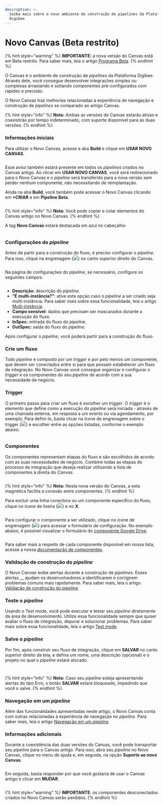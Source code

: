 ```yaml
---
description: >-
  Saiba mais sobre o novo ambiente de construção de pipelines da Plataforma
  Digibee
---
```


# Novo Canvas (Beta restrito)

{% hint style="warning" %}
**IMPORTANTE:** a nova versão do Canvas está em Beta restrito. Para saber mais, leia o artigo [Programa Beta](../../geral/programa-beta.md).
{% endhint %}

O Canvas é o ambiente de construção de _pipelines_ da Plataforma Digibee. Através dele, você consegue desenvolver integrações simples ou complexas arrastando e soltando componentes pré-configurados com rapidez e precisão.

O Novo Canvas traz melhorias relacionadas à experiência de navegação e construção de _pipelines_ se comparado ao antigo Canvas.

{% hint style="info" %}
**Nota:** Ambas as versões do Canvas estarão ativas e coexistirão por tempo indeterminado, com suporte disponível para as duas versões.
{% endhint %}

### Informações iniciais

Para utilizar o Novo Canvas, acesse a aba **Build** e clique em **USAR NOVO CANVAS**.

<figure><img src="../../.gitbook/assets/image5 (1) (2).png" alt=""><figcaption></figcaption></figure>

Esse aviso também estará presente em todos os _pipelines_ criados no Canvas antigo. Ao clicar em **USAR NOVO CANVAS**, você será redirecionado para o Novo Canvas e o _pipeline_ será transferido para a nova versão sem perder nenhum componente, não necessitando de reimplantação.

Ainda na aba **Build**, você também pode acessar o Novo Canvas clicando em **+CRIAR** e em **Pipeline Beta**.

<figure><img src="../../.gitbook/assets/image9.png" alt=""><figcaption></figcaption></figure>

{% hint style="info" %}
**Nota:** Você pode copiar e colar elementos do Canvas antigo no Novo Canvas.
{% endhint %}

A tag **Novo Canvas** estará destacada em azul no cabeçalho:

<figure><img src="../../.gitbook/assets/image13.png" alt=""><figcaption></figcaption></figure>

### Configurações do _pipeline_

Antes de partir para a construção do fluxo, é preciso configurar o _pipeline_. Para isso, clique na engrenagem (![](../../.gitbook/assets/image16.png)) no canto superior direito do Canvas.

<figure><img src="../../.gitbook/assets/image15.png" alt=""><figcaption></figcaption></figure>

Na página de configurações do _pipeline_, se necessário, configure os seguintes campos:

<figure><img src="../../.gitbook/assets/image12.png" alt=""><figcaption></figcaption></figure>

* **Descrição**: descrição do _pipeline_.
* **“É multi-instância?”**: ative esta opção caso o _pipeline_ a ser criado seja multi-instância. Para saber mais sobre essa funcionalidade, leia o artigo [Multi-instância](../../configurations/multi-instancia.md).
* **Campo sensível:** dados que precisam ser mascarados durante a execução do fluxo.
* **InSpec:** entrada do fluxo do _pipeline_.
* **OutSpec:** saída do fluxo do _pipeline_.

Após configurar o _pipeline_, você poderá partir para a construção do fluxo.

### Crie um fluxo

Todo _pipeline_ é composto por um _trigger_ e por pelo menos um componente, que devem ser conectados entre si para que possam estabelecer um fluxo de integração. No Novo Canvas você consegue organizar e configurar o _trigger_ e os componentes do seu _pipeline_ de acordo com a sua necessidade de negócio.

### Trigger <a href="#h_d80b42e462" id="h_d80b42e462"></a>

O primeiro passo para criar um fluxo é escolher um _trigger_. O _trigger_ é o elemento que define como a execução do _pipeline_ será iniciada - através de uma chamada externa, em resposta a um evento ou via agendamento, por exemplo. Para defini-lo, basta clicar na ícone de engrenagem sobre o trigger (![](../../.gitbook/assets/image4.png)) e escolher entre as opções listadas, conforme o exemplo abaixo:

<figure><img src="../../.gitbook/assets/image11.gif" alt=""><figcaption></figcaption></figure>

### Componentes <a href="#h_eadc6e7b3f" id="h_eadc6e7b3f"></a>

Os componentes representam etapas do fluxo e são escolhidos de acordo com as suas necessidades de negócio. Combine todas as etapas do processo de integração que deseja realizar utilizando a lista de componentes à direita do _Canvas_.

<figure><img src="../../.gitbook/assets/image8.gif" alt=""><figcaption></figcaption></figure>

{% hint style="info" %}
**Nota:** Nesta nova versão do Canvas, a seta magnética facilita a conexão entre componentes.
{% endhint %}

Para excluir uma linha conectora ou um componente específico do fluxo, clique no ícone de lixeira (![](<../../.gitbook/assets/image1 (1).png>)) e no **X**.

<figure><img src="../../.gitbook/assets/image10.gif" alt=""><figcaption></figcaption></figure>

Para configurar o componente a ser utilizado, clique no ícone de engrenagem (![](<../../.gitbook/assets/image4 (1) (1).png>)) para acessar o formulário de configuração. No exemplo abaixo, é possível visualizar o formulário do [componente Google Drive](../../components/file-storage/google-drive.md).

<figure><img src="../../.gitbook/assets/image6.gif" alt=""><figcaption></figcaption></figure>

Para saber mais a respeito de cada componente disponível em nossa lista, acesse a nossa [documentação de componentes](broken-reference).

### Validação de construção do _pipeline_ <a href="#h_3e6ea3319e" id="h_3e6ea3319e"></a>

O Novo _Canvas_ exibe alertas durante a construção de _pipelines_. Esses alertas __ ajudam os desenvolvedores a identificarem e corrigirem problemas comuns mais rapidamente. Para saber mais, leia o artigo [Validação de construção do _pipeline_](../pipelines/validacao-de-construcao-do-pipeline.md).

### Teste o _pipeline_ <a href="#h_e277eac4b9" id="h_e277eac4b9"></a>

Usando o Test mode, você pode executar e testar seu _pipeline_ diretamente da área de desenvolvimento. Utilize essa funcionalidade sempre que quiser avaliar o fluxo de integração, depurar e solucionar problemas. Para saber mais sobre essa funcionalidade, leia o artigo [Test mode](../canvas/test-mode/).

### Salve o _pipeline_ <a href="#h_3b2d142001" id="h_3b2d142001"></a>

Por fim, após construir seu fluxo de integração, clique em **SALVAR** no canto superior direito da tela, e defina um nome, uma descrição (opcional) e o projeto no qual o _pipeline_ estará alocado.

<figure><img src="../../.gitbook/assets/image3.png" alt=""><figcaption></figcaption></figure>

<figure><img src="../../.gitbook/assets/image7 (3).png" alt=""><figcaption></figcaption></figure>

{% hint style="info" %}
**Nota:** Caso seu _pipeline_ esteja apresentando alertas do tipo Erro, o botão **SALVAR** estará bloqueado, impedindo que você o salve.
{% endhint %}

### Navegação em um _pipeline_ <a href="#h_497047ccf4" id="h_497047ccf4"></a>

Além das funcionalidades apresentadas neste artigo, o Novo Canvas conta com outras relacionadas à experiência de navegação no _pipeline_. Para saber mais, leia o artigo [Navegação em um _pipeline_](navegacao-em-um-pipeline-beta-restrito.md).

### Informações adicionais <a href="#h_e33627e7c3" id="h_e33627e7c3"></a>

Durante a coexistência das duas versões do Canvas, você pode transportar seu _pipeline_ para o Canvas antigo. Para isso, abra seu _pipeline_ no Novo Canvas, clique no menu de ajuda e, em seguida, na opção **Suporte ao novo Canvas**.

<figure><img src="../../.gitbook/assets/image2 (3) (1).png" alt=""><figcaption></figcaption></figure>

Em seguida, basta responder por que você gostaria de usar o Canvas antigo e clicar em **MUDAR**.

<figure><img src="../../.gitbook/assets/image14.png" alt=""><figcaption></figcaption></figure>

{% hint style="warning" %}
**IMPORTANTE**: os componentes desconectados criados no Novo Canvas serão perdidos.
{% endhint %}
